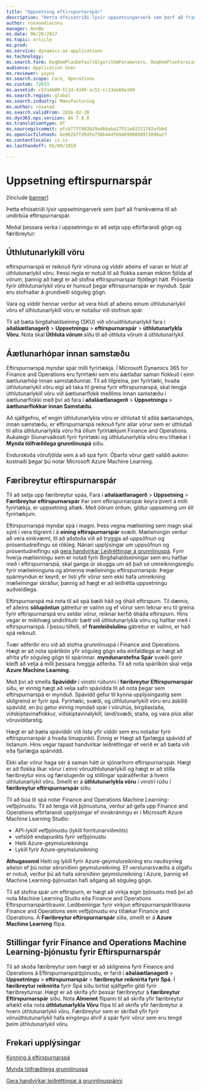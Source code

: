 ```yaml
---
title: "Uppsetning eftirspurnarspár"
description: "Þetta efnisatriði lýsir uppsetningarverk sem þarf að framkvæma til að undirbúa eftirspurnarspár."
author: roxanadiaconu
manager: AnnBe
ms.date: 06/20/2017
ms.topic: article
ms.prod: 
ms.service: dynamics-ax-applications
ms.technology: 
ms.search.form: ReqDemPlanDefaultAlgorithmParameters, ReqDemPlanForecastParameters
audience: Application User
ms.reviewer: yuyus
ms.search.scope: Core, Operations
ms.custom: 72653
ms.assetid: c5fa4b09-512d-4349-ac51-cc13da69a160
ms.search.region: global
ms.search.industry: Manufacturing
ms.author: roxanad
ms.search.validFrom: 2016-02-28
ms.dyn365.ops.version: AX 7.0.0
ms.translationtype: HT
ms.sourcegitcommit: efcb77ff883b29a4bbaba27551e02311742afbbd
ms.openlocfilehash: be962bffd9dfe756b444f6946990058971896a27
ms.contentlocale: is-is
ms.lasthandoff: 05/08/2018

---
```


# <a name="demand-forecasting-setup"></a>Uppsetning eftirspurnarspár

[!include [banner](../includes/banner.md)]

Þetta efnisatriði lýsir uppsetningarverk sem þarf að framkvæma til að undirbúa eftirspurnarspár.  

Meðal þessara verka í uppsetningu er að setja upp eftirfarandi gögn og færibreytur:

## <a name="item-allocation-key"></a>Úthlutunarlykill vöru
eftirspurnarspá er reiknuð fyrir vöruna og víddir aðeins ef varan er hluti af úthlutunarlykil vöru. Þessi regla er notuð til að flokka saman mikinn fjölda af vörum, þannig að hægt er að stofna eftirspurnarspár fljótlegri hátt. Prósenta fyrir úthlutunarlykil vöru  er hunsuð þegar eftirspurnarspár er mynduð. Spár eru stofnaðar á grundvelli söguleg gögn. 

Vara og víddir hennar verður að vera hluti af aðeins einum úthlutunarlykil vöru ef úthlutunarlykill vöru er notaður við stofnun spár. 

Til að bæta birgðahaldseining (SKU) við vöruúthlutunarlykil fara í **aðaláætlanagerð** &gt; **Uppsetningu** &gt; **eftirspurnarspár** &gt; **úthlutunarlykla Vöru**. Nota skal **Úthluta vörum** síðu til að úthluta vörum á úthlutunarlykil.

## <a name="intercompany-planning-groups"></a>Áætlunarhópar innan samstæðu
Eftirspurnarspá myndar spár milli fyrirtækja. Í Microsoft Dynamics 365 for Finance and Operations eru fyrirtæki sem eru áætlaðar saman flokkuð í einn áætlunarhóp innan samstæðunnar. Til að tilgreina, per fyrirtæki, hvaða úthlutunarlykil vöru eigi að taka til greina fyrir eftirspurnarspá, skal tengja úthlutunarlykill vöru við áætlunarflokk meðlims innan samstæðu í áætlunarflokki með því að fara í **aðaláætlanagerð** &gt; **Uppsetningu** &gt; **áætlunarflokkar innan Samstæðu**. 

Að sjálfgefnu, ef engin úthlutunarlykla vöru er úthlutað til aðila áætlanahóps, innan samstæðu, er eftirspurnarspá reiknuð fyrir allar vörur sem er úthlutað til allra úthlutunarlykla vöru frá öllum fyrirtækjum Finance and Operations. Aukalegir Síunarvalkosti fyrir fyrirtæki og úthlutunarlykla vöru eru tiltækar í **Mynda tölfræðilega grunnlínuspá** síðu. 

Endurskoða vörufjölda sem á að spá fyrir. Óþarfa vörur gæti valdið aukinn kostnaði þegar þú notar Microsoft Azure Machine Learning.

## <a name="demand-forecasting-parameters"></a>Færibreytur eftirspurnarspár
Til að setja upp færibreytur spáa, Fara í **aðaláætlanagerð** &gt; **Uppsetning** &gt; **Færibreytur eftirspurnarspár** Þar sem eftirspurnarspár keyra þvert á milli fyrirtækja, er uppsetning altæk. Með öðrum orðum, gildur uppsetning um öll fyrirtækjum. 

Eftirspurnarspá myndar spá í magni. Þess vegna mælieining sem magn skal sýnt í vera tilgreint í á **eining eftirspurnarspár** svæði. Mælieiningin verður að vera einkvæmt, til að aðstoða við að tryggja að uppsöfnun og prósentudreifingu sé rökleg. Nánari upplýsingar um uppsöfnun og prósentudreifingu sjá [gera handvirkar Leiðréttingar á grunnlínuspá](manual-adjustments-baseline-forecast.md). Fyrir hverja mælieiningu sem er notað fyrir Birgðahaldseiningar sem eru hafðar með í eftirspurnarspá, skal ganga úr skugga um að það sé umreikningsreglu fyrir mælieininguna og almenna mælieiningu eftirspurnarspár. Þegar spármyndun er keyrð, er listi yfir vörur sem ekki hafa umreikning mælieiningar skráður, þannig að hægt er að leiðrétta uppsetningu auðveldlega. 

Eftirspurnarspá má nota til að spá bæði háð og óháð eftirspurn. Til dæmis, ef aðeins **sölupöntun** gátreitur er valinn og ef vörur sem teknar eru til greina fyrir eftirspurnarspá eru seldar vörur, reiknar kerfið óháða eftirspurn. Hins vegar er mikilvæg undiríhlutir bætt við úthlutunarlykla vöru og hafðar með í eftirspurnarspá. Í þessu tilfelli, ef **framleiðslulínu** gátreitur er valinn, er háð spá reiknuð. 

Tvær aðferðir eru við að stofna grunnlínuspá í Finance and Operations. Hægt er að nota spárlíkön yfir söguleg gögn eða einfaldlega er hægt að afrita yfir söguleg gögn til spárinnar. **myndunarstefna Spár** svæði gerir kleift að velja á milli þessara tveggja aðferða. Til að nota spárlíkön skal velja **Azure Machine Learning**. 

Með því að smella **Spávíddir** í vinstri rúðunni í **færibreytur Eftirspurnarspár** síðu, er einnig hægt að velja safn spávídda til að nota þegar sem eftirspurnarspá er mynduð. Spávídd gefur til kynna upplýsingastig sem skilgreind er fyrir spá. Fyrirtæki, svæði, og úthlutunarlykill vöru eru áskilið spávídd, en þú getur einnig myndað spár í  vöruhús, birgðastaða, viðskiptavinaflokkur, viðskiptavinalykill, land/svæði, staða, og vara plús allar vöruvíddarstig. 

Hægt er að bæta spávíddir við lista yfir víddir sem eru notaðar fyrir eftirspurnarspár á hvaða tímapunkti. Einnig er Hægt að fjarlægja spávídd af listanum. Hins vegar tapast handvirkar leiðréttingar ef verið er að bæta við eða fjarlægja spárvídd. 

Ekki allar vörur haga sér á saman hátt úr sjónarhorn eftirspurnarspár. Hægt er að flokka líkar vörur í einni vöruúthlutunarlykill og hægt er að stilla færibreytur eins og færslugerðir og stillingar spáraðferðar á hvern úthlutunarlykil vöru. Smellt er á **úthlutunarlykla vöru** í vinstri rúðu í **færibreytur eftirspurnarspár** síðu. 

Til að búa til spá notar Finance and Operations Machine Learning-vefþjónustu. Til að tengja við þjónustuna, verður að gefa upp Finance and Operations eftirfarandi upplýsingar ef innskráningu er í Microsoft Azure Machine Learning Studio:

-   API-lykill vefþjónustu (lykill forritunarviðmóts)
-   vefslóð endapunkts fyrir vefþjónustu
-   Heiti Azure-geymslureiknings
-   Lykill fyrir Azure-geymslureikning

**Athugasemd** Heiti og lykill fyrir Azure-geymslureikning eru nauðsynleg aðeisn ef þú notar sérsniðinn geymslureikning. Ef verslunarsvæðis á útgáfu er notuð, verður þú að hafa sérsniðinn geymslureikning í Azure, þannig að Machine Learning-þjónustan hafi aðgang að söguleg gögn. 

Til að stofna spár um eftirspurn, er hægt að virkja eigin þjónustu með því að nota Machine Learning Studio eða Finance and Operations Eftirspurnarspártilraunir. Leiðbeiningar fyrir virkjun eftirspurnarspártilrauna Finance and Operations sem vefþjónustu eru tiltækar Finance and Operations. Á **Færibreytur eftirspurnarspár** síða, smellt er á **Azure Machine Learning** flipa.

## <a name="settings-for-the-finance-and-operations-demand-forecasting-machine-learning-service"></a>Stillingar fyrir Finance and Operations Machine Learning-þjónustu fyrir Eftirspurnarspár
Til að skoða færibreytur sem hægt er að skilgreina fyrir Finance and Operations á Eftirspurnarspárþjónustu, er farið í **aðaláætlanagerð** &gt; **Uppsetningu** &gt; **eftirspurnarspár** &gt; **færibreytur reiknirita fyrir Spá**. Í **færibreytur reiknirita** fyrir Spá síðu birtist sjálfgefin gildi fyrir færibreyturnar. Hægt er að skrifa yfir þessar færibreytur á **færibreytur Eftirspurnarspár** síðu. Nota **Almennt** flipann til að skrifa yfir færibreytur altækt eða nota **úthlutunarlykla Vöru** flipa til að skrifa yfir færibreytur á hvern úthlutunarlykil vöru. Færibreytur sem er skrifað yfir fyrir vöruúthlutunarlykil hafa eingöngu áhrif á spár fyrir vörur sem eru tengd þeim úthlutunarlykil vöru.

<a name="additional-resources"></a>Frekari upplýsingar
--------

[Kynning á eftirspurnarspá](introduction-demand-forecasting.md)

[Mynda tölfræðilega grunnlínuspá](generate-statistical-baseline-forecast.md)

[Gera handvirkar leiðréttingar á grunnlínuspánni](manual-adjustments-baseline-forecast.md)




